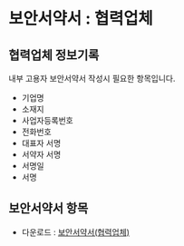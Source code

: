 # 보안서약서 : 협력업체

## 협력업체 정보기록
내부 고용자 보안서약서 작성시 필요한 항목입니다.

- 기업명
- 소재지
- 사업자등록번호
- 전화번호
- 대표자 서명
- 서약자 서명
- 서명일
- 서명

## 보안서약서 항목

- 다운로드 : [보안서약서(협력업체)](../pdf/security_pledge_partners.pdf)
